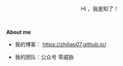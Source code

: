 <p align="center" color = "pink">Hi ，我是知了！</p>
<br />

**About me**

- 我的博客： https://zhiliao07.github.io/

- 我的团队：公众号 零威胁
